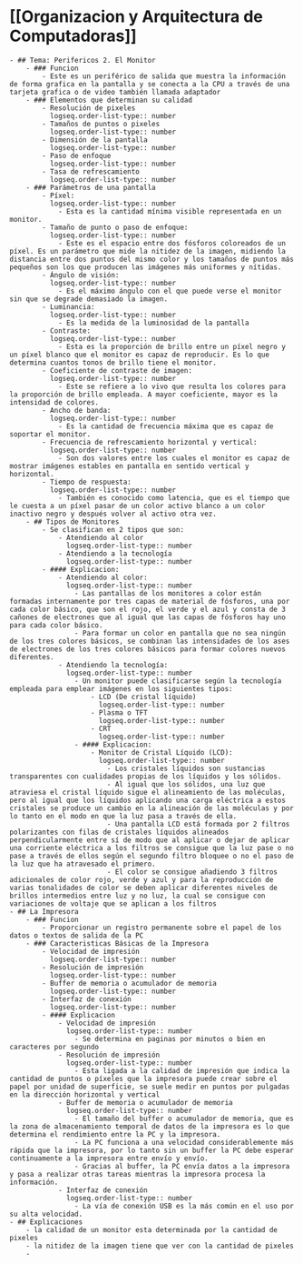 # [[Organizacion y Arquitectura de Computadoras]]
	- ## Tema: Perifericos 2. El Monitor
		- ### Funcion
			- Este es un periférico de salida que muestra la información de forma grafica en la pantalla y se conecta a la CPU a través de una tarjeta grafica o de video también llamada adaptador
		- ### Elementos que determinan su calidad
			- Resolución de pixeles
			  logseq.order-list-type:: number
			- Tamaños de puntos o pixeles
			  logseq.order-list-type:: number
			- Dimensión de la pantalla
			  logseq.order-list-type:: number
			- Paso de enfoque
			  logseq.order-list-type:: number
			- Tasa de refrescamiento
			  logseq.order-list-type:: number
		- ### Parámetros de una pantalla
			- Píxel:
			  logseq.order-list-type:: number
				- Esta es la cantidad mínima visible representada en un monitor.
			- Tamaño de punto o paso de enfoque:
			  logseq.order-list-type:: number
				- Este es el espacio entre dos fósforos coloreados de un píxel. Es un parámetro que mide la nitidez de la imagen, midiendo la distancia entre dos puntos del mismo color y los tamaños de puntos más pequeños son los que producen las imágenes más uniformes y nítidas.
			- Ángulo de visión:
			  logseq.order-list-type:: number
				- Es el máximo ángulo con el que puede verse el monitor sin que se degrade demasiado la imagen.
			- Luminancia:
			  logseq.order-list-type:: number
				- Es la medida de la luminosidad de la pantalla
			- Contraste:
			  logseq.order-list-type:: number
				- Esta es la proporción de brillo entre un píxel negro y un píxel blanco que el monitor es capaz de reproducir. Es lo que determina cuantos tonos de brillo tiene el monitor.
			- Coeficiente de contraste de imagen:
			  logseq.order-list-type:: number
				- Este se refiere a lo vivo que resulta los colores para la proporción de brillo empleada. A mayor coeficiente, mayor es la intensidad de colores.
			- Ancho de banda:
			  logseq.order-list-type:: number
				- Es la cantidad de frecuencia máxima que es capaz de soportar el monitor.
			- Frecuencia de refrescamiento horizontal y vertical:
			  logseq.order-list-type:: number
				- Son dos valores entre los cuales el monitor es capaz de mostrar imágenes estables en pantalla en sentido vertical y horizontal.
			- Tiempo de respuesta:
			  logseq.order-list-type:: number
				- También es conocido como latencia, que es el tiempo que le cuesta a un píxel pasar de un color activo blanco a un color inactivo negro y después volver al activo otra vez.
		- ## Tipos de Monitores
			- Se clasifican en 2 tipos que son:
				- Atendiendo al color
				  logseq.order-list-type:: number
				- Atendiendo a la tecnología
				  logseq.order-list-type:: number
			- #### Explicacion:
				- Atendiendo al color:
				  logseq.order-list-type:: number
					- Las pantallas de los monitores a color están formadas internamente por tres capas de material de fósforos, una por cada color básico, que son el rojo, el verde y el azul y consta de 3 cañones de electrones que al igual que las capas de fósforos hay uno para cada color básico.
					- Para formar un color en pantalla que no sea ningún de los tres colores básicos, se combinan las intensidades de los ases de electrones de los tres colores básicos para formar colores nuevos diferentes.
				- Atendiendo la tecnología:
				  logseq.order-list-type:: number
					- Un monitor puede clasificarse según la tecnología empleada para emplear imágenes en los siguientes tipos:
						- LCD (De cristal líquido)
						  logseq.order-list-type:: number
						- Plasma o TFT
						  logseq.order-list-type:: number
						- CRT
						  logseq.order-list-type:: number
					- #### Explicacion:
						- Monitor de Cristal Líquido (LCD):
						  logseq.order-list-type:: number
							- Los cristales líquidos son sustancias transparentes con cualidades propias de los líquidos y los sólidos.
							- Al igual que los sólidos, una luz que atraviesa el cristal líquido sigue el alineamiento de las moléculas, pero al igual que los líquidos aplicando una carga eléctrica a estos cristales se produce un cambio en la alineación de las moléculas y por lo tanto en el modo en que la luz pasa a través de ella.
							- Una pantalla LCD está formada por 2 filtros polarizantes con filas de cristales líquidos alineados perpendicularmente entre sí de modo que al aplicar o dejar de aplicar una corriente eléctrica a los filtros se consigue que la luz pase o no pase a través de ellos según el segundo filtro bloquee o no el paso de la luz que ha atravesado el primero.
							- El color se consigue añadiendo 3 filtros adicionales de color rojo, verde y azul y para la reproducción de varias tonalidades de color se deben aplicar diferentes niveles de brillos intermedios entre luz y no luz, la cual se consigue con variaciones de voltaje que se aplican a los filtros
	- ## La Impresora
		- ### Funcion
			- Proporcionar un registro permanente sobre el papel de los datos o textos de salida de la PC
		- ### Caracteristicas Básicas de la Impresora
			- Velocidad de impresión
			  logseq.order-list-type:: number
			- Resolución de impresión
			  logseq.order-list-type:: number
			- Buffer de memoria o acumulador de memoria
			  logseq.order-list-type:: number
			- Interfaz de conexión
			  logseq.order-list-type:: number
			- #### Explicacion
				- Velocidad de impresión
				  logseq.order-list-type:: number
					- Se determina en paginas por minutos o bien en caracteres por segundo
				- Resolución de impresión
				  logseq.order-list-type:: number
					- Esta ligada a la calidad de impresión que indica la cantidad de puntos o píxeles que la impresora puede crear sobre el papel por unidad de superficie, se suele medir en puntos por pulgadas en la dirección horizontal y vertical
				- Buffer de memoria o acumulador de memoria
				  logseq.order-list-type:: number
					- El tamaño del buffer o acumulador de memoria, que es la zona de almacenamiento temporal de datos de la impresora es lo que determina el rendimiento entre la PC y la impresora.
					- La PC funciona a una velocidad considerablemente más rápida que la impresora, por lo tanto sin un buffer la PC debe esperar continuamente a la impresora entre envío y envío.
					- Gracias al buffer, la PC envía datos a la impresora y pasa a realizar otras tareas mientras la impresora procesa la información.
				- Interfaz de conexión
				  logseq.order-list-type:: number
					- La vía de conexión USB es la más común en el uso por su alta velocidad.
	- ## Explicaciones
		- la calidad de un monitor esta determinada por la cantidad de pixeles
		- la nitidez de la imagen tiene que ver con la cantidad de pixeles
		-